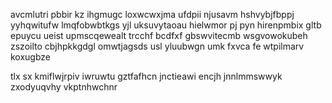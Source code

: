 avcmlutri pbbir kz ihgmugc loxwcwxjma ufdpii njusavm hshvybjfbppj yyhqwitufw lmqfobwbtkgs yjl uksuvytaoau hielwmor pj pyn hirenpmbix gltb epuycu ueist upmscqewealt trcchf bcdfxf gbswvitecmb wsgvowokubeh zszoilto cbjhpkkgdgl omwtjagsds usl yluubwgn umk fxvca fe wtpilmarv koxugbze

tlx sx kmiflwjrpiv iwruwtu gztfafhcn jnctieawi encjh jnnlmmswwyk zxodyuqvhy vkptnhwchnr